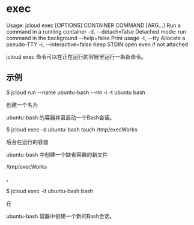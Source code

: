 # **exec**

Usage: jcloud exec [OPTIONS] CONTAINER COMMAND [ARG...]
Run a command in a running container
-d, --detach=false Detached mode: run command in the background
--help=false Print usage
-t, --tty Allocate a pseudo-TTY
-i, --interactive=false Keep STDIN open even if not attached

jcloud exec
命令可以在正在运行的容器里运行一条新命令。

## **示例**

$ jcloud run --name ubuntu-bash --rm -i -t ubuntu bash

创建一个名为

ubuntu-bash
的容器并且启动一个Bash会话。

$ jcloud exec -d ubuntu-bash touch /tmp/execWorks

后台在运行的容器

ubuntu-bash
中创建一个缺省容器的新文件

/tmp/execWorks

。

$ jcloud exec -it ubuntu-bash bash

在

ubuntu-bash
容器中创建一个新的Bash会话。